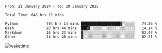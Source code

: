 <!--START_SECTION:waka-->

```txt
From: 21 January 2024 - To: 20 January 2025

Total Time: 648 hrs 11 mins

Python             494 hrs 14 mins ██████████████████▓░░░░░░   74.56 %
Bash               93 hrs 44 mins  ███▓░░░░░░░░░░░░░░░░░░░░░   14.14 %
Markdown           16 hrs 23 mins  ▓░░░░░░░░░░░░░░░░░░░░░░░░   02.47 %
Other              14 hrs 40 mins  ▓░░░░░░░░░░░░░░░░░░░░░░░░   02.21 %
```

<!--END_SECTION:waka-->
[![wakatime](https://wakatime.com/badge/user/5f89a63a-5294-4958-ad30-2b3455e63f2a.svg)](https://wakatime.com/@5f89a63a-5294-4958-ad30-2b3455e63f2a)
